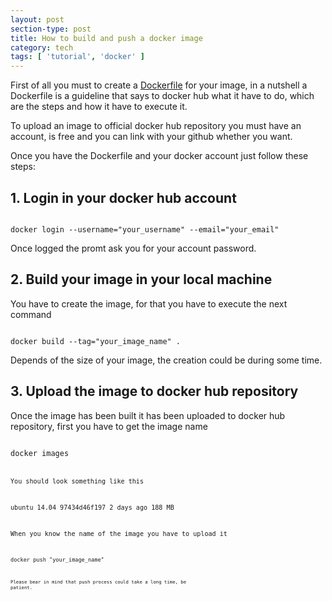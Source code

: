 ```yaml
---
layout: post
section-type: post
title: How to build and push a docker image
category: tech
tags: [ 'tutorial', 'docker' ]
---
```


First of all you must to create a <a href="https://docs.docker.com/engine/reference/builder/" target="\_blank">Dockerfile</a> 
for your image, in a nutshell a Dockerfile is a guideline 
that says to docker hub what it have to do, which are the steps and how it have to execute it.

To upload an image to official docker hub repository you must have an account, is free and you can link
with your github whether you want.

Once you have the Dockerfile and your docker account just follow these steps:

## 1. Login in your docker hub account

<code data-trim class="bash">
docker login --username="your_username" --email="your_email"
</code>

Once logged the promt ask you for your account password.

## 2. Build your image in your local machine

You have to create the image, for that you have to execute the next command

<code data-trim class="bash">
docker build --tag="your_image_name" .
</code>

Depends of the size of your image, the creation could be during some time.

## 3. Upload the image to docker hub repository

Once the image has been built it has been uploaded to docker hub repository, first you have to get 
the image name

<code data-trim class="bash">
docker images
<code>

You should look something like this


ubuntu                                  14.04               97434d46f197        2 days ago          188 MB

When you know the name of the image you have to upload it

<code data-trim class="bash">
docker push "your_image_name"
<code>

Please bear in mind that push process could take a long time, be patient.





